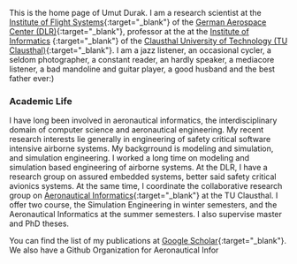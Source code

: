 
This is the home page of Umut Durak. I am a research scientist at the [Institute of Flight Systems](https://dlr.de/ft){:target="_blank"}
of the [German Aerospace Center (DLR)](https://dlr.de){:target="_blank"}, professor at the at the [Institute of Informatics](https://ifi.tu-clausthal.de)
{:target="_blank"} of the [Clausthal University of Technology (TU Clausthal)](https://www.tu-clausthal.de){:target="_blank"}. I am a jazz listener, an occasional cycler, a seldom photographer, a constant reader, an hardly speaker, a mediacore listener, a bad mandoline and guitar player, a good husband and the best father ever:) 

### Academic Life

I have long been involved in aeronautical informatics, the interdisciplinary domain of computer science and aeronautical engineering. 
My recent research interests lie generally in engineering of safety critical software intensive airborne systems. 
My backgrround is modeling and simulation, and simulation engineering. I worked a long time on modeling and simulation based engineering of airborne systems. At the DLR, I have a research group on assured embedded systems, better said safety critical avionics systems.
At the same time, I coordinate the collaborative research group on
[Aeronautical Informatics](https://www.ifi.tu-clausthal.de/abteilungen/big-data-and-technical-information-systems-bdis/aeronautical-informatics){:target="_blank"} at the TU Clausthal. I offer two course, the Simulation Engineering in winter semesters, and the Aeronautical
Informatics at the summer semesters. I also supervise master and PhD theses. 

You can find the list of my publications at [Google Scholar](https://scholar.google.com.tr/citations?user=JgyukpMAAAAJ&hl=en&oi=ao){:target="_blank"}. We also have a Github Organization for Aeronautical Infor

